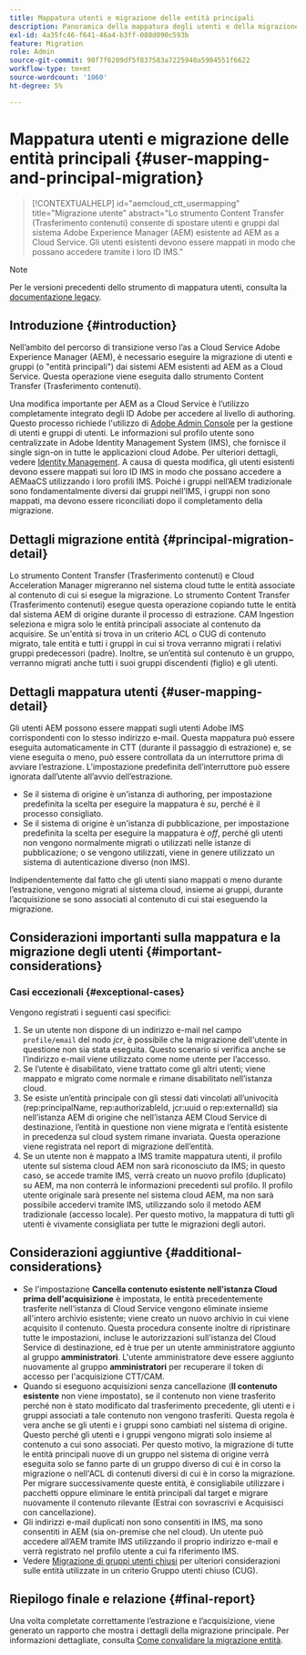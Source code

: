 ```yaml
---
title: Mappatura utenti e migrazione delle entità principali
description: Panoramica della mappatura degli utenti e della migrazione delle entità in AEM as a Cloud Service.
exl-id: 4a35fc46-f641-46a4-b3ff-080d090c593b
feature: Migration
role: Admin
source-git-commit: 90f7f6209df5f837583a7225940a5984551f6622
workflow-type: tm+mt
source-wordcount: '1060'
ht-degree: 5%

---
```


# Mappatura utenti e migrazione delle entità principali {#user-mapping-and-principal-migration}

>[!CONTEXTUALHELP]
>id="aemcloud_ctt_usermapping"
>title="Migrazione utente"
>abstract="Lo strumento Content Transfer (Trasferimento contenuti) consente di spostare utenti e gruppi dal sistema Adobe Experience Manager (AEM) esistente ad AEM as a Cloud Service. Gli utenti esistenti devono essere mappati in modo che possano accedere tramite i loro ID IMS."

>[!NOTE]
>Per le versioni precedenti dello strumento di mappatura utenti, consulta la [documentazione legacy](/help/journey-migration/content-transfer-tool/user-mapping-tool-legacy/considerations-user-mapping-tool-legacy.md).

## Introduzione {#introduction}

Nell’ambito del percorso di transizione verso l’as a Cloud Service Adobe Experience Manager (AEM), è necessario eseguire la migrazione di utenti e gruppi (o &quot;entità principali&quot;) dai sistemi AEM esistenti ad AEM as a Cloud Service. Questa operazione viene eseguita dallo strumento Content Transfer (Trasferimento contenuti).

Una modifica importante per AEM as a Cloud Service è l’utilizzo completamente integrato degli ID Adobe per accedere al livello di authoring. Questo processo richiede l&#39;utilizzo di [Adobe Admin Console](https://helpx.adobe.com/it/enterprise/using/admin-console.html) per la gestione di utenti e gruppi di utenti. Le informazioni sul profilo utente sono centralizzate in Adobe Identity Management System (IMS), che fornisce il single sign-on in tutte le applicazioni cloud Adobe. Per ulteriori dettagli, vedere [Identity Management](https://experienceleague.adobe.com/docs/experience-manager-cloud-service/content/overview/what-is-new-and-different.html#identity-management). A causa di questa modifica, gli utenti esistenti devono essere mappati sui loro ID IMS in modo che possano accedere a AEMaaCS utilizzando i loro profili IMS. Poiché i gruppi nell’AEM tradizionale sono fondamentalmente diversi dai gruppi nell’IMS, i gruppi non sono mappati, ma devono essere riconciliati dopo il completamento della migrazione.

## Dettagli migrazione entità {#principal-migration-detail}

Lo strumento Content Transfer (Trasferimento contenuti) e Cloud Acceleration Manager migreranno nel sistema cloud tutte le entità associate al contenuto di cui si esegue la migrazione. Lo strumento Content Transfer (Trasferimento contenuti) esegue questa operazione copiando tutte le entità dal sistema AEM di origine durante il processo di estrazione. CAM Ingestion seleziona e migra solo le entità principali associate al contenuto da acquisire. Se un&#39;entità si trova in un criterio ACL o CUG di contenuto migrato, tale entità e tutti i gruppi in cui si trova verranno migrati i relativi gruppi predecessori (padre). Inoltre, se un’entità sul contenuto è un gruppo, verranno migrati anche tutti i suoi gruppi discendenti (figlio) e gli utenti.

## Dettagli mappatura utenti {#user-mapping-detail}

Gli utenti AEM possono essere mappati sugli utenti Adobe IMS corrispondenti con lo stesso indirizzo e-mail. Questa mappatura può essere eseguita automaticamente in CTT (durante il passaggio di estrazione) e, se viene eseguita o meno, può essere controllata da un interruttore prima di avviare l’estrazione. L’impostazione predefinita dell’interruttore può essere ignorata dall’utente all’avvio dell’estrazione.

* Se il sistema di origine è un&#39;istanza di authoring, per impostazione predefinita la scelta per eseguire la mappatura è _su_, perché è il processo consigliato.
* Se il sistema di origine è un&#39;istanza di pubblicazione, per impostazione predefinita la scelta per eseguire la mappatura è _off_, perché gli utenti non vengono normalmente migrati o utilizzati nelle istanze di pubblicazione; o se vengono utilizzati, viene in genere utilizzato un sistema di autenticazione diverso (non IMS).

Indipendentemente dal fatto che gli utenti siano mappati o meno durante l’estrazione, vengono migrati al sistema cloud, insieme ai gruppi, durante l’acquisizione se sono associati al contenuto di cui stai eseguendo la migrazione.

## Considerazioni importanti sulla mappatura e la migrazione degli utenti {#important-considerations}

### Casi eccezionali {#exceptional-cases}

Vengono registrati i seguenti casi specifici:

1. Se un utente non dispone di un indirizzo e-mail nel campo `profile/email` del nodo *jcr*, è possibile che la migrazione dell&#39;utente in questione non sia stata eseguita. Questo scenario si verifica anche se l’indirizzo e-mail viene utilizzato come nome utente per l’accesso.
2. Se l’utente è disabilitato, viene trattato come gli altri utenti; viene mappato e migrato come normale e rimane disabilitato nell’istanza cloud.
3. Se esiste un’entità principale con gli stessi dati vincolati all’univocità (rep:principalName, rep:authorizableId, jcr:uuid o rep:externalId) sia nell’istanza AEM di origine che nell’istanza AEM Cloud Service di destinazione, l’entità in questione non viene migrata e l’entità esistente in precedenza sul cloud system rimane invariata. Questa operazione viene registrata nel report di migrazione dell’entità.
4. Se un utente non è mappato a IMS tramite mappatura utenti, il profilo utente sul sistema cloud AEM non sarà riconosciuto da IMS; in questo caso, se accede tramite IMS, verrà creato un nuovo profilo (duplicato) su AEM, ma non conterrà le informazioni precedenti sul profilo. Il profilo utente originale sarà presente nel sistema cloud AEM, ma non sarà possibile accedervi tramite IMS, utilizzando solo il metodo AEM tradizionale (accesso locale). Per questo motivo, la mappatura di tutti gli utenti è vivamente consigliata per tutte le migrazioni degli autori.

## Considerazioni aggiuntive {#additional-considerations}

* Se l&#39;impostazione **Cancella contenuto esistente nell&#39;istanza Cloud prima dell&#39;acquisizione** è impostata, le entità precedentemente trasferite nell&#39;istanza di Cloud Service vengono eliminate insieme all&#39;intero archivio esistente; viene creato un nuovo archivio in cui viene acquisito il contenuto. Questa procedura consente inoltre di ripristinare tutte le impostazioni, incluse le autorizzazioni sull&#39;istanza del Cloud Service di destinazione, ed è true per un utente amministratore aggiunto al gruppo **amministratori**. L&#39;utente amministratore deve essere aggiunto nuovamente al gruppo **amministratori** per recuperare il token di accesso per l&#39;acquisizione CTT/CAM.
* Quando si eseguono acquisizioni senza cancellazione (**Il contenuto esistente** non viene impostato), se il contenuto non viene trasferito perché non è stato modificato dal trasferimento precedente, gli utenti e i gruppi associati a tale contenuto non vengono trasferiti. Questa regola è vera anche se gli utenti e i gruppi sono cambiati nel sistema di origine. Questo perché gli utenti e i gruppi vengono migrati solo insieme al contenuto a cui sono associati. Per questo motivo, la migrazione di tutte le entità principali nuove di un gruppo nel sistema di origine verrà eseguita solo se fanno parte di un gruppo diverso di cui è in corso la migrazione o nell&#39;ACL di contenuti diversi di cui è in corso la migrazione. Per migrare successivamente queste entità, è consigliabile utilizzare i pacchetti oppure eliminare le entità principali dal target e migrare nuovamente il contenuto rilevante (Estrai con sovrascrivi e Acquisisci con cancellazione).
* Gli indirizzi e-mail duplicati non sono consentiti in IMS, ma sono consentiti in AEM (sia on-premise che nel cloud). Un utente può accedere all’AEM tramite IMS utilizzando il proprio indirizzo e-mail e verrà registrato nel profilo utente a cui fa riferimento IMS.
* Vedere [Migrazione di gruppi utenti chiusi](/help/journey-migration/content-transfer-tool/using-content-transfer-tool/closed-user-groups-migration.md) per ulteriori considerazioni sulle entità utilizzate in un criterio Gruppo utenti chiuso (CUG).

## Riepilogo finale e relazione {#final-report}

Una volta completate correttamente l’estrazione e l’acquisizione, viene generato un rapporto che mostra i dettagli della migrazione principale. Per informazioni dettagliate, consulta [Come convalidare la migrazione entità](/help/journey-migration/content-transfer-tool/using-content-transfer-tool/validating-content-transfers.md#how-to-validate-principal-migration).
